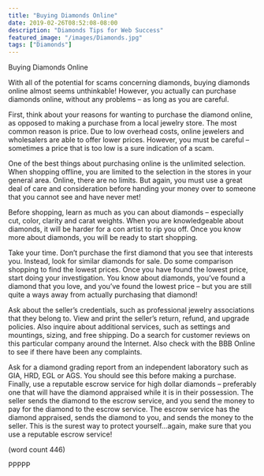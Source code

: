 ```yaml
---
title: "Buying Diamonds Online"
date: 2019-02-26T08:52:08-08:00
description: "Diamonds Tips for Web Success"
featured_image: "/images/Diamonds.jpg"
tags: ["Diamonds"]
---
```


Buying Diamonds Online

With all of the potential for scams concerning 
diamonds, buying diamonds online almost 
seems unthinkable! However, you actually 
can purchase diamonds online, without any 
problems – as long as you are careful.

First, think about your reasons for wanting to 
purchase the diamond online, as opposed to 
making a purchase from a local jewelry store. 
The most common reason is price. Due to 
low overhead costs, online jewelers and 
wholesalers are able to offer lower prices. 
However, you must be careful – sometimes 
a price that is too low is a sure indication of 
a scam.

One of the best things about purchasing 
online is the unlimited selection. When 
shopping offline, you are limited to the 
selection in the stores in your general area. 
Online, there are no limits. But again, you 
must use a great deal of care and 
consideration before handing your money 
over to someone that you cannot see and 
have never met!

Before shopping, learn as much as you can 
about diamonds – especially cut, color, 
clarity and carat weights. When you are 
knowledgeable about diamonds, it will be 
harder for a con artist to rip you off. Once 
you know more about diamonds, you will be 
ready to start shopping.

Take your time. Don’t purchase the first 
diamond that you see that interests you. 
Instead, look for similar diamonds for sale. 
Do some comparison shopping to find the 
lowest prices. Once you have found the
lowest price, start doing your investigation. 
You know about diamonds, you’ve found a 
diamond that you love, and you’ve found the 
lowest price – but you are still quite a ways 
away from actually purchasing that diamond!

Ask about the seller’s credentials, such as 
professional jewelry associations that they 
belong to. View and print the seller’s return, 
refund, and upgrade policies. Also inquire 
about additional services, such as settings 
and mountings, sizing, and free shipping. Do 
a search for customer reviews on this 
particular company around the Internet. Also
check with the BBB Online to see if there have 
been any complaints.

Ask for a diamond grading report from an 
independent laboratory such as GIA, HRD, 
EGL or AGS. You should see this before 
making a purchase. Finally, use a reputable 
escrow service for high dollar diamonds – 
preferably one that will have the diamond 
appraised while it is in their possession. The 
seller sends the diamond to the escrow 
service, and you send the money to pay for 
the diamond to the escrow service. The 
escrow service has the diamond appraised, 
sends the diamond to you, and sends the 
money to the seller. This is the surest way to 
protect yourself…again, make sure that you 
use a reputable escrow service!

(word count 446)

PPPPP

